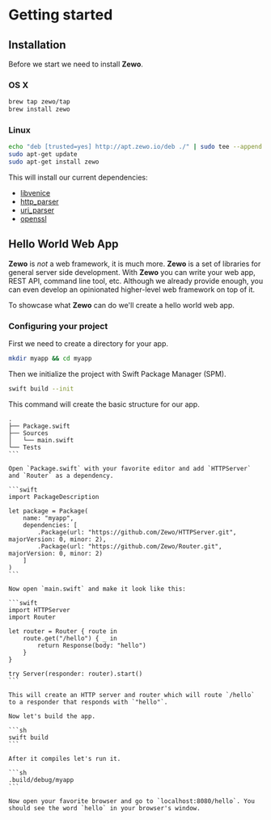 # Getting started

## Installation

Before we start we need to install **Zewo**.

### OS X
```sh
brew tap zewo/tap
brew install zewo
```

### Linux
```sh
echo "deb [trusted=yes] http://apt.zewo.io/deb ./" | sudo tee --append /etc/apt/sources.list
sudo apt-get update
sudo apt-get install zewo
```

This will install our current dependencies:

- [libvenice](https://github.com/Zewo/libvenice)
- [http_parser](https://github.com/Zewo/http_parser)
- [uri_parser](https://github.com/Zewo/uri_parser)
- [openssl](https://www.openssl.org/)

## Hello World Web App

**Zewo** is *not* a web framework, it is much more. **Zewo** is a set of libraries for general server side development. With **Zewo** you can write your web app, REST API, command line tool, etc. Although we already provide enough, you can even develop an opinionated higher-level web framework on top of it.

To showcase what **Zewo** can do we'll create a hello world web app.

### Configuring your project

First we need to create a directory for your app.

```sh
mkdir myapp && cd myapp
```

Then we initialize the project with Swift Package Manager (SPM).

```sh
swift build --init
```

This command will create the basic structure for our app.

````
.
├── Package.swift
├── Sources
│   └── main.swift
└── Tests
```

Open `Package.swift` with your favorite editor and add `HTTPServer` and `Router` as a dependency.

```swift
import PackageDescription

let package = Package(
    name: "myapp",
    dependencies: [
        .Package(url: "https://github.com/Zewo/HTTPServer.git", majorVersion: 0, minor: 2),
        .Package(url: "https://github.com/Zewo/Router.git", majorVersion: 0, minor: 2)
    ]
)
```

Now open `main.swift` and make it look like this:

```swift
import HTTPServer
import Router

let router = Router { route in
    route.get("/hello") { _ in
        return Response(body: "hello")
    }
}

try Server(responder: router).start()
```

This will create an HTTP server and router which will route `/hello` to a responder that responds with `"hello"`.

Now let's build the app.

```sh
swift build
```

After it compiles let's run it.

```sh
.build/debug/myapp
```

Now open your favorite browser and go to `localhost:8080/hello`. You should see the word `hello` in your browser's window.

